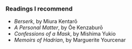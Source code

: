### Readings I recommend

- *Berserk*, by Miura Kentarō
- *A Personal Matter*, by Ōe Kenzaburō
- *Confessions of a Mask*, by Mishima Yukio
- *Memoirs of Hadrian*, by Marguerite Yourcenar
